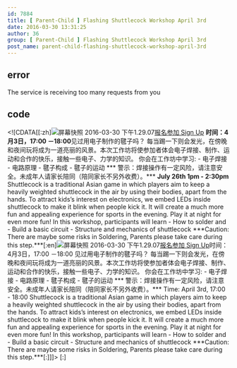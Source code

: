 ```yaml
---
id: 7884
title: [ Parent-Child ] Flashing Shuttlecock Workshop April 3rd
date: 2016-03-30 13:31:25
author: 36
group: [ Parent-Child ] Flashing Shuttlecock Workshop April 3rd
post_name: parent-child-flashing-shuttlecock-workshop-april-3rd
---
```


## error
The service is receiving too many requests from you

## code
 <!\[CDATA\[\[:zh\]![屏幕快照 2016-03-30 下午1.29.07](http://139.162.84.35/wp-content/uploads/2016/03/屏幕快照-2016-03-30-下午1.29.07.png)[报名参加 Sign Up](http://www.huodongxing.com/event/7328260527300 "立即报名") **时间：4月3日，17:00 －18:00**见过用电子制作的毽子吗？ 每当踢一下则会发光，在傍晚和夜间玩将成为一道亮丽的风景。本次工作坊将使参加者体会电子焊接、制作、运动和合作的快乐，接触一些电子、力学的知识。 你会在工作坊中学习: - 电子焊接 - 电路原理 - 毽子构成 - 毽子的运动 \*\*\* 警示：焊接操作有一定风险，请注意安全。未成年人请家长陪同（陪同家长不另外收费）。\*\*\* **July 26th 1pm - 2:30pm** Shuttlecock is a traditional Asian game in which players aim to keep a heavily weighted shuttlecock in the air by using their bodies, apart from the hands. To attract kids’s interest on electronics, we embed LEDs inside shuttlecock to make it blink when people kick it. It will create a much more fun and appealing experience for sports in the evening. Play it at night for even more fun! In this workshop, participants will learn - How to solder and - Build a basic circuit - Structure and mechanics of shuttlecock \*\*\*Caution: There are maybe some risks in Soldering, Parents please take care during this step.\*\*\*\[:en\]![屏幕快照 2016-03-30 下午1.29.07](http://139.162.84.35/wp-content/uploads/2016/03/屏幕快照-2016-03-30-下午1.29.07.png)[报名参加 Sign Up](http://www.huodongxing.com/event/7328260527300 "立即报名")时间：4月3日，17:00 －18:00 见过用电子制作的毽子吗？ 每当踢一下则会发光，在傍晚和夜间玩将成为一道亮丽的风景。本次工作坊将使参加者体会电子焊接、制作、运动和合作的快乐，接触一些电子、力学的知识。 你会在工作坊中学习: - 电子焊接 - 电路原理 - 毽子构成 - 毽子的运动 \*\*\* 警示：焊接操作有一定风险，请注意安全。未成年人请家长陪同（陪同家长不另外收费）。\*\*\* Time: April 3rd, 17:00 - 18:00 Shuttlecock is a traditional Asian game in which players aim to keep a heavily weighted shuttlecock in the air by using their bodies, apart from the hands. To attract kids’s interest on electronics, we embed LEDs inside shuttlecock to make it blink when people kick it. It will create a much more fun and appealing experience for sports in the evening. Play it at night for even more fun! In this workshop, participants will learn - How to solder and - Build a basic circuit - Structure and mechanics of shuttlecock \*\*\*Caution: There are maybe some risks in Soldering, Parents please take care during this step.\*\*\*\[:\]\]\]> \[:\]
